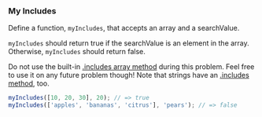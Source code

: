 ### My Includes

Define a function, `myIncludes`, that accepts an array and a searchValue.

`myIncludes` should return true if the searchValue is an element in the array.
Otherwise, `myIncludes` should return false.

Do not use the built-in [.includes array method](https://developer.mozilla.org/en-US/docs/Web/JavaScript/Reference/Global_Objects/Array/includes) during this problem.
Feel free to use it on any future problem though! Note that strings have an
[.includes method](https://developer.mozilla.org/en-US/docs/Web/JavaScript/Reference/Global_Objects/String/includes), too.

```javascript
myIncludes([10, 20, 30], 20); // => true
myIncludes(['apples', 'bananas', 'citrus'], 'pears'); // => false   
```
  